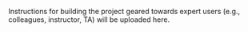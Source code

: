 Instructions for building the project geared towards expert users (e.g., colleagues, instructor, TA) will be uploaded here. 
